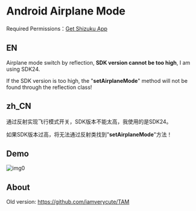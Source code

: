 # Android Airplane Mode

Required Permissions：[Get Shizuku App](https://github.com/RikkaApps/Shizuku/releases/)

## EN

Airplane mode switch by reflection, **SDK version cannot be too high**, I am using SDK24.

If the SDK version is too high, the "**setAirplaneMode**" method will not be found through the reflection class!

## zh_CN

通过反射实现飞行模式开关，SDK版本不能太高，我使用的是SDK24。

如果SDK版本过高，将无法通过反射类找到"**setAirplaneMode**"方法！

## Demo
![img0](https://cdn.jsdelivr.net/gh/iamverycute/android_airplane_mode/video/demo.gif)

## About
Old version: https://github.com/iamverycute/TAM
